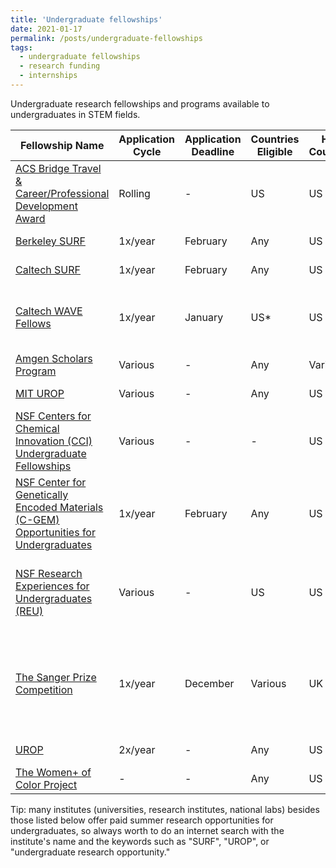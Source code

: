 ```yaml
---
title: 'Undergraduate fellowships'
date: 2021-01-17
permalink: /posts/undergraduate-fellowships
tags:
  - undergraduate fellowships
  - research funding
  - internships
---
```

Undergraduate research fellowships and programs available to undergraduates in STEM fields.

| Fellowship Name | Application Cycle | Application Deadline | Countries Eligible | Host Countries | Institution | Details |
|---|---|---|---|---|---|---|
| [ACS Bridge Travel & Career/Professional Development Award](https://www.acs.org/content/acs/en/education/students/graduate/bridge-project/students/bridge-travel-award.html) | Rolling | - | US | US | - | Travel award to an ACS National Meeting for URM students |
| [Berkeley SURF](https://surf.berkeley.edu/) | 1x/year | February | Any | US | UC Berkeley | Research fellowship | 
| [Caltech SURF](http://sfp.caltech.edu/programs/surf) | 1x/year | February | Any | US | Caltech | Research fellowship |
| [Caltech WAVE Fellows](http://sfp.caltech.edu/programs/wavefellows) | 1x/year | January | US* | US | Caltech | Research fellowship; *DACA students eligible |
| [Amgen Scholars Program](https://amgenscholars.com/) | Various | - | Any | Various | - | Research fellowship |
| [MIT UROP](https://urop.mit.edu/research-exploration/urop/) | Various | - | Any | US | MIT | Research fellowship |
| [NSF Centers for Chemical Innovation (CCI) Undergraduate Fellowships](https://www.nsfcci.org/undergrad) | Various | - | - | US | - | Research fellowship |
| [NSF Center for Genetically Encoded Materials (C-GEM) Opportunities for Undergraduates](https://gem-net.net/join/undergrads/) | 1x/year | February | Any | US | - | Research fellowships |
| [NSF Research Experiences for Undergraduates (REU)](https://www.nsf.gov/crssprgm/reu/reu_search.jsp) | Various | - | US | US | - | Summer research opportunities at various US institutions (some abroad) |
| [The Sanger Prize Competition](https://www.sanger.ac.uk/about/the-sanger-prize-competition-2021/) | 1x/year | December | Various | UK | Wellcome Sanger Institute | A paid 3 month research stay for undergraduates studying in low or middle income countries |
| [UROP](https://www.csulb.edu/undergraduate-research-opportunity-program-urop/undergraduate-research-opportunity-program-urop) | 2x/year | - | Any | US | CSULB | Research fellowship |
| [The Women+ of Color Project](https://thewocproject.org/2020-workshop) | - | - | Any | US | Harvard | Annual workshop | 

Tip: many institutes (universities, research institutes, national labs) besides those listed below offer paid summer research opportunities for undergraduates, so always worth to do an internet search with the institute's name and the keywords such as "SURF", "UROP", or "undergraduate research opportunity."